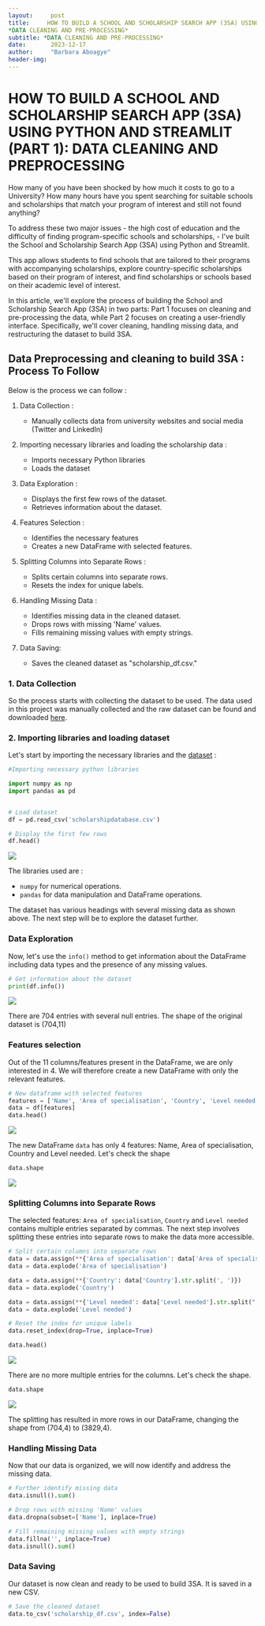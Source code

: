 ```yaml
---
layout:     post
title:     HOW TO BUILD A SCHOOL AND SCHOLARSHIP SEARCH APP (3SA) USING PYTHON AND STREAMLIT (PART 1):
*DATA CLEANING AND PRE-PROCESSING*
subtitle: *DATA CLEANING AND PRE-PROCESSING*
date:       2023-12-17
author:     "Barbara Aboagye"
header-img: 
---
```


# HOW TO BUILD A SCHOOL AND SCHOLARSHIP SEARCH APP (3SA) USING PYTHON AND STREAMLIT (PART 1): DATA CLEANING AND PREPROCESSING

How many of you have been shocked by how much it costs to go to a University? How many hours have you spent searching for suitable schools and scholarships that match your program of interest and still not found anything? 

To address these two major issues - the high cost of education and the difficulty of finding program-specific schools and scholarships, - I've built the School and Scholarship Search App (3SA) using Python and Streamlit. 

This app allows students to find schools that are tailored to their programs with accompanying scholarships, explore country-specific scholarships based on their program of interest, and find scholarships or schools based on their academic level of interest.

In this article, we'll explore the process of building the School and Scholarship Search App (3SA) in two parts: Part 1 focuses on cleaning and pre-processing the data, while Part 2 focuses on creating a user-friendly interface. Specifically, we'll cover cleaning, handling missing data, and restructuring the dataset to build 3SA.

## Data Preprocessing and cleaning to build 3SA : Process To Follow

Below is the process we can follow : 
1. Data Collection :
    - Manually collects data from university websites and social media (Twitter and LinkedIn)
   
2. Importing necessary libraries and loading the scholarship data :
    - Imports necessary Python libraries
    - Loads the dataset

2. Data Exploration :
   - Displays the first few rows of the dataset.
   - Retrieves information about the dataset.

3. Features Selection :
   - Identifies the necessary features
   - Creates a new DataFrame with selected features.
      
4. Splitting Columns into Separate Rows :
   - Splits certain columns into separate rows.
   - Resets the index for unique labels.

5. Handling Missing Data :
   - Identifies missing data in the cleaned dataset.
   - Drops rows with missing 'Name' values.
   - Fills remaining missing values with empty strings.

6. Data Saving:
   - Saves the cleaned dataset as "scholarship_df.csv."

### 1. Data Collection 

So the process starts with collecting the dataset to be used. The data used in this project was manually collected and the raw dataset can be found and downloaded [here](https://raw.githubusercontent.com/barbaraaboagye/My-MachineLearning-Journey/1e19a3a7caf86f8b0603ed100144ff94d536a769/Projects/Scholarship%20recommender%20system/scholarshipdatabase.csv). 

### 2. Importing libraries and loading dataset
Let's start by importing the necessary libraries and the [dataset](https://raw.githubusercontent.com/barbaraaboagye/My-MachineLearning-Journey/1e19a3a7caf86f8b0603ed100144ff94d536a769/Projects/Scholarship%20recommender%20system/scholarshipdatabase.csv) :

```python
#Importing necessary python libraries

import numpy as np
import pandas as pd


# Load dataset
df = pd.read_csv('scholarshipdatabase.csv')

# Display the first few rows
df.head()
```

![](https://github.com/barbaraaboagye/barbaraaboagye.github.io/blob/a22929b7fca24b580f62be82c1afd8b539b3fb69/_posts/images/scholarship%20snapshot.png)

The libraries used are : 
- `numpy` for numerical operations.
- `pandas` for data manipulation and DataFrame operations.

The dataset has various headings with several missing data as shown above. The next step will be to explore the dataset further.

### Data Exploration
Now, let's use the `info()` method to get information about the DataFrame  including data types and the presence of any missing values.

``` python
# Get information about the dataset
print(df.info())
```
![](https://github.com/barbaraaboagye/barbaraaboagye.github.io/blob/dbabfe3bc4b66751f6acca4dbc48dfcce439eee6/_posts/images/info.png)

There are 704 entries with several null entries. The shape of the original dataset is (704,11)

### Features selection

Out of the 11 columns/features present in the DataFrame, we are only interested in 4. We will therefore create a new DataFrame with only the relevant features. 

``` Python
# New dataframe with selected features
features = ['Name', 'Area of specialisation', 'Country', 'Level needed']
data = df[features]
data.head()
```
![](https://github.com/barbaraaboagye/barbaraaboagye.github.io/blob/ca7a71275b7e6c24faf594320cf6ca13c87fb5b4/_posts/images/filtered%20dataset.png)

The new DataFrame `data` has only 4 features: Name, Area of specialisation, Country and Level needed. Let's check the shape 

``` Python
data.shape
```
![](https://github.com/barbaraaboagye/barbaraaboagye.github.io/blob/552426fca6c3657fd9bf0c3ea08a2e467ea2b692/_posts/images/uncleaned%20dataset%20shape.png)

### Splitting Columns into Separate Rows

The selected features: `Area of specialisation`, `Country` and `Level needed` contains multiple entries separated by commas. The next step involves splitting these entries into separate rows to make the data more accessible. 

``` Python
# Split certain columns into separate rows
data = data.assign(**{'Area of specialisation': data['Area of specialisation'].str.split(', ')})
data = data.explode('Area of specialisation')

data = data.assign(**{'Country': data['Country'].str.split(', ')})
data = data.explode('Country')

data = data.assign(**{'Level needed': data['Level needed'].str.split(", ")})
data = data.explode('Level needed')

# Reset the index for unique labels
data.reset_index(drop=True, inplace=True)

data.head()
```

![](https://github.com/barbaraaboagye/barbaraaboagye.github.io/blob/22edbc8a4187cf47be5361a44e2c59cac57b4712/_posts/images/cleaned%20dataset.png)

There are no more multiple entries for the columns. Let's check the shape. 

``` Python
data.shape
```
![](https://github.com/barbaraaboagye/barbaraaboagye.github.io/blob/66397cb5881e6f8f9c6ee2417c668b88b7411b85/_posts/images/cleaned%20dataset%20shape.png)

The splitting has resulted in more rows in our DataFrame, changing the shape from (704,4) to (3829,4).

### Handling Missing Data

Now that our data is organized, we will now identify and address the missing data.

``` Python
# Further identify missing data
data.isnull().sum()

# Drop rows with missing 'Name' values
data.dropna(subset=['Name'], inplace=True)

# Fill remaining missing values with empty strings
data.fillna('', inplace=True)
data.isnull().sum()
```

### Data Saving

Our dataset is now clean and ready to be used to build 3SA. It is saved in a new CSV. 

``` Python
# Save the cleaned dataset
data.to_csv('scholarship_df.csv', index=False)
```
